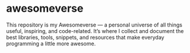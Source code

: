 # awesomeverse
This repository is my Awesomeverse — a personal universe of all things useful, inspiring, and code-related. It’s where I collect and document the best libraries, tools, snippets, and resources that make everyday programming a little more awesome.
